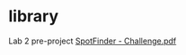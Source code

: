# library
Lab 2 pre-project
[SpotFinder - Challenge.pdf](https://github.com/user-attachments/files/21778753/SpotFinder.-.Challenge.pdf)
